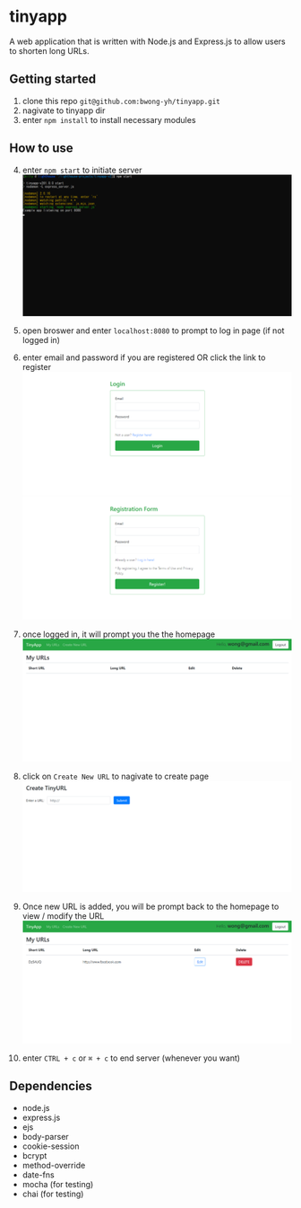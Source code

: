 # tinyapp

A web application that is written with Node.js and Express.js to allow users to shorten long URLs.

## Getting started

1. clone this repo `git@github.com:bwong-yh/tinyapp.git`
2. nagivate to tinyapp dir
3. enter `npm install` to install necessary modules

## How to use

4. enter `npm start` to initiate server
   ![start-server](./images/start-server.png)
5. open broswer and enter `localhost:8080` to prompt to log in page (if not logged in)
6. enter email and password if you are registered OR click the link to register
   ![login](./images/login.png)
   ![register](./images/register.png)

7. once logged in, it will prompt you the the homepage
   ![homepage](./images/homepage.png)
8. click on `Create New URL` to nagivate to create page
   ![create-url](./images/create-url.png)
9. Once new URL is added, you will be prompt back to the homepage to view / modify the URL
   ![homepage-added](./images/homepage-added.png)
10. enter `CTRL + c` or `⌘ + c` to end server (whenever you want)

## Dependencies

- node.js
- express.js
- ejs
- body-parser
- cookie-session
- bcrypt
- method-override
- date-fns
- mocha (for testing)
- chai (for testing)
